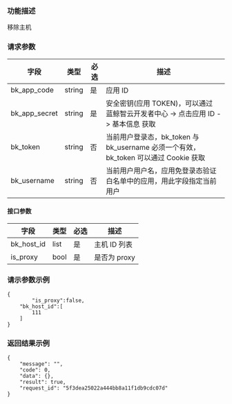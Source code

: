 ### 功能描述

移除主机

### 请求参数

| 字段 | 类型 | 必选 |  描述 |
|-----------|------------|--------|------------|
| bk_app_code  |  string    | 是 | 应用 ID     |
| bk_app_secret|  string    | 是 | 安全密钥(应用 TOKEN)，可以通过 蓝鲸智云开发者中心 -&gt; 点击应用 ID -&gt; 基本信息 获取 |
| bk_token     |  string    | 否 | 当前用户登录态，bk_token 与 bk_username 必须一个有效，bk_token 可以通过 Cookie 获取 |
| bk_username  |  string    | 否 | 当前用户用户名，应用免登录态验证白名单中的应用，用此字段指定当前用户 |

#### 接口参数

| 字段     | 类型       | 必选 |描述                  |
|----------|------------|----------|-----------------------------|
| bk_host_id | list | 是 | 主机 ID 列表 |
| is_proxy | bool | 是 | 是否为 proxy |

### 请示参数示例
```plain
{
		"is_proxy":false,
    "bk_host_id":[
        111
    ]
}
```

### 返回结果示例
```plain
{
    "message": "",
    "code": 0,
    "data": {},
    "result": true,
    "request_id": "5f3dea25022a444bb8a11f1db9cdc07d"
}
```
